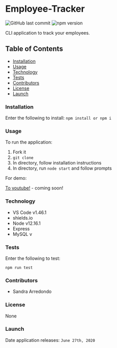 # Employee-Tracker

![GitHub last commit](https://img.shields.io/github/last-commit/salpharre/Team-Profile-Generator) ![npm version](https://badge.fury.io/js/inquirer.svg)

CLI application to track your employees.

## Table of Contents

* [Installation](#installation)
* [Usage](#usage)
* [Technology](#technology)
* [Tests](#tests)
* [Contributors](#contributors)
* [License](#license)
* [Launch](#launch)

### Installation

Enter the following to install:
`npm install or npm i`

### Usage

To run the application:
1. Fork it
2. `git clone`
3. In directory, follow installation instructions
4. In directory, run `node start` and follow prompts

For demo:

[To youtube!]() - coming soon!

### Technology

* VS Code v1.46.1
* shields.io
* Node v12.16.1
* Express
* MySQL v

### Tests

Enter the following to test:

`npm run test`

### Contributors

* Sandra Arredondo

### License

None

### Launch

Date application releases: `June 27th, 2020`
